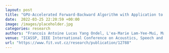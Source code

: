 ```yaml
---
layout: post
title: "GPU-Accelerated Forward-Backward Algorithm with Application to Lattice-Free MMI"
date:  2022-03-25 22:20:59 +00:00
image: /images/placeholder.jpg
categories: research
authors: "Francois Antoine Lucas Yang Ondel, L'ea-Marie Lam-Yee-Mui, Martin Kocour, Filippo Caio Corro, Lukáš Burget"
venue: "ICASSP, IEEE International Conference on Acoustics, Speech and Signal Processing - Proceedings, Singapore, SG"
url: "https://www.fit.vut.cz/research/publication/12788"
---
```


